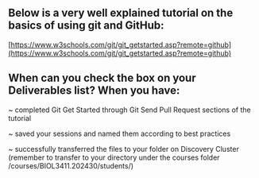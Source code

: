 ## Below is a very well explained tutorial on the basics of using git and GitHub:

[https://www.w3schools.com/git/git_getstarted.asp?remote=github](https://www.w3schools.com/git/git_getstarted.asp?remote=github)

## When can you check the box on your Deliverables list? When you have:

~ completed Git Get Started through Git Send Pull Request sections of the tutorial

~ saved your sessions and named them according to best practices

~ successfully transferred the files to your folder on Discovery Cluster (remember to transfer to your directory under the courses folder /courses/BIOL3411.202430/students/)
